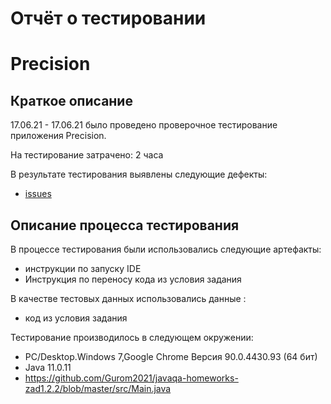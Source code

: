 # Отчёт о тестировании
# Precision

## Краткое описание

17.06.21 - 17.06.21 было проведено проверочное тестирование приложения Precision.

На тестирование затрачено: 2 часа

В результате тестирования выявлены следующие дефекты:
* [issues](https://github.com/Gurom2021/javaqa-homeworks-zad1.2.1/issues)


## Описание процесса тестирования

В процессе тестирования были использовались следующие артефакты:

* инструкции по запуску IDE
* Инструкция по переносу кода из условия задания



В качестве тестовых данных использовались данные :
* код из условия задания


Тестирование производилось в следующем окружении:
* PC/Desktop.Windows 7,Google Chrome Версия 90.0.4430.93 (64 бит)
* Java 11.0.11
* https://github.com/Gurom2021/javaqa-homeworks-zad1.2.2/blob/master/src/Main.java
